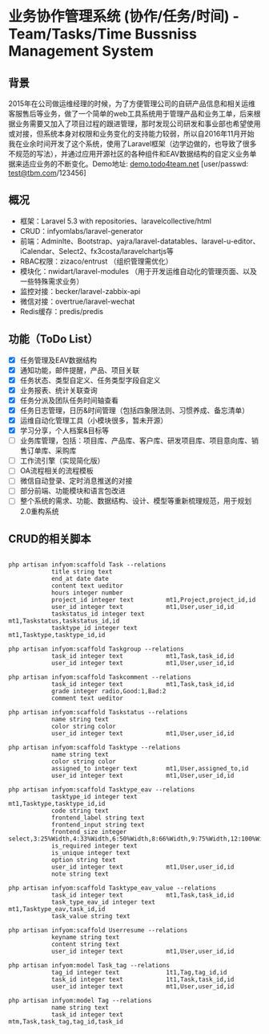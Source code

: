 # 业务协作管理系统 (协作/任务/时间) - Team/Tasks/Time Bussniss Management System #

## 背景 ##
2015年在公司做运维经理的时候，为了方便管理公司的自研产品信息和相关运维客服售后等业务，做了一个简单的web工具系统用于管理产品和业务工单，后来根据业务需要又加入了项目过程的跟进管理，那时发现公司研发和事业部也希望使用或对接，但系统本身对权限和业务变化的支持能力较弱，所以自2016年11月开始我在业余时间开发了这个系统，使用了Laravel框架（边学边做的，也导致了很多不规范的写法），并通过应用开源社区的各种组件和EAV数据结构的自定义业务单据来适应业务的不断变化。Demo地址: [demo.todo4team.net](http://demo.todo4team.net/login "demo.todo4team.net")  [user/passwd: test@tbm.com/123456]

## 概况 ##
* 框架：Laravel 5.3 with repositories、laravelcollective/html
* CRUD：infyomlabs/laravel-generator
* 前端：Adminlte、Bootstrap、yajra/laravel-datatables、laravel-u-editor、iCalendar、Select2、fx3costa/laravelchartjs等
* RBAC权限：zizaco/entrust （组织管理需优化）
* 模块化：nwidart/laravel-modules （用于开发运维自动化的管理页面、以及一些特殊需求业务）
* 监控对接：becker/laravel-zabbix-api
* 微信对接：overtrue/laravel-wechat
* Redis缓存：predis/predis

## 功能（ToDo List） ##
- [x] 任务管理及EAV数据结构
- [x] 通知功能，邮件提醒，产品、项目关联
- [x] 任务状态、类型自定义、任务类型字段自定义
- [x] 业务报表、统计关联查询
- [x] 任务分派及团队任务时间轴查看
- [x] 任务日志管理，日历&时间管理（包括四象限法则、习惯养成、备忘清单）
- [x] 运维自动化管理工具（小模块很多，暂未开源）
- [x] 学习分享，个人档案&目标等
- [ ] 业务库管理，包括：项目库、产品库、客户库、研发项目库、项目意向库、销售订单库、采购库
- [ ] 工作流引擎（实现简化版）
- [ ] OA流程相关的流程模板
- [ ] 微信自动登录、定时消息推送的对接
- [ ] 部分前端、功能模块和语言包改进
- [ ] 整个系统的需求、功能、数据结构、设计、模型等重新梳理规范，用于规划2.0重构系统

## CRUD的相关脚本 ##

```shell

php artisan infyom:scaffold Task --relations
			title string text
			end_at date date
			content text ueditor
			hours integer number
			project_id integer text     	mt1,Project,project_id,id
			user_id integer text			mt1,User,user_id,id
			taskstatus_id integer text	mt1,Taskstatus,taskstatus_id,id
			tasktype_id integer text		mt1,Tasktype,tasktype_id,id

php artisan infyom:scaffold Taskgroup --relations
			task_id integer text            mt1,Task,task_id,id
			user_id integer text			mt1,User,user_id,id

php artisan infyom:scaffold Taskcomment --relations
			task_id integer text            mt1,Task,task_id,id
			grade integer radio,Good:1,Bad:2
			comment text ueditor

php artisan infyom:scaffold Taskstatus --relations
            name string text
            color string color
            user_id integer text            mt1,User,user_id,id

php artisan infyom:scaffold Tasktype --relations
            name string text
            color string color
            assigned_to integer text        mt1,User,assigned_to,id
            user_id integer text            mt1,User,user_id,id

php artisan infyom:scaffold Tasktype_eav --relations
			tasktype_id integer text        mt1,Tasktype,tasktype_id,id
            code string text
            frontend_label string text
            frontend_input string text
            frontend_size integer select,3:25%Width,4:33%Width,6:50%Width,8:66%Width,9:75%Width,12:100%Width
            is_required integer text
            is_unique integer text
            option string text
            user_id integer text            mt1,User,user_id,id
            note string text

php artisan infyom:scaffold Tasktype_eav_value --relations
			task_id integer text            mt1,Task,task_id,id
			task_type_eav_id integer text   mt1,Tasktype_eav,task_id,id
            task_value string text

php artisan infyom:scaffold Userresume --relations
			keyname string text
			content string text
			user_id integer text			mt1,User,user_id,id

php artisan infyom:model Task_tag --relations
			tag_id integer text			    1t1,Tag,tag_id,id
			task_id integer text			1t1,Task,task_id,id
			user_id integer text			mt1,User,user_id,id

php artisan infyom:model Tag --relations
			name string text
			task_id integer text			mtm,Task,task_tag,tag_id,task_id
```